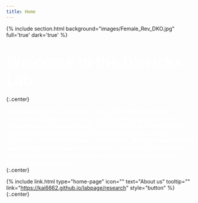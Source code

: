 ```yaml
---
title: Home
---
```

{% include section.html background="images/Female_Rev_DKO.jpg" full='true' dark='true' %}

#  <span style="color: white;font-weight:bold;font-size:2.5rem">Welcome to the Dierickx Lab</span>
{:.center}

<div>
  <span style="color: white;font-weight:bold;font-size:1rem">
Circadian rhythms coordinate many different aspects of behavior and physiology (e.g., fasting/feeding cycles, body temperature and metabolism). The Dierickx lab is interested in the molecular mechanisms of the circadian clock driving rhythmic metabolic processes in the heart. We try to understand how deregulated clocks are leading to cardiovascular defects and trying to target the circadian clock in order to treat and prevent heart diseases.
  </span> 
</div>
{:.center}


{%
  include link.html
  type="home-page"
  icon=""
  text="About us"
  tooltip=""
  link="https://kai6662.github.io/labpage/research"
  style="button"
%}
{:.center}
